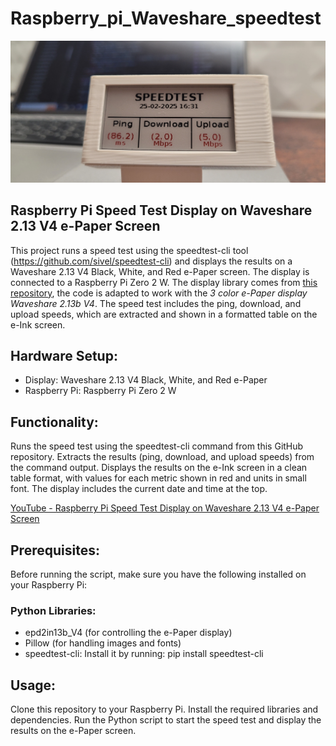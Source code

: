 # Raspberry_pi_Waveshare_speedtest

![speedtest waveshare e-paper](images/speedtest_img.jpg)

## Raspberry Pi Speed Test Display on Waveshare 2.13 V4 e-Paper Screen


This project runs a speed test using the speedtest-cli tool (https://github.com/sivel/speedtest-cli) and displays the results on a Waveshare 2.13 V4 Black, White, and Red e-Paper screen. The display is connected to a Raspberry Pi Zero 2 W. The display library comes from [this repository]( https://github.com/michaelbapst/Waveshare-2.13inch-E-Ink-display), the code is adapted to work with the *3 color e-Paper display Waveshare 2.13b V4*. The speed test includes the ping, download, and upload speeds, which are extracted and shown in a formatted table on the e-Ink screen.

## Hardware Setup:
- Display: Waveshare 2.13 V4 Black, White, and Red e-Paper
- Raspberry Pi: Raspberry Pi Zero 2 W

## Functionality:
Runs the speed test using the speedtest-cli command from this GitHub repository.
Extracts the results (ping, download, and upload speeds) from the command output.
Displays the results on the e-Ink screen in a clean table format, with values for each metric shown in red and units in small font.
The display includes the current date and time at the top.

[YouTube - Raspberry Pi Speed Test Display on Waveshare 2.13 V4 e-Paper Screen](https://www.youtube.com/shorts/TvJY10tqSn4)

## Prerequisites:
Before running the script, make sure you have the following installed on your Raspberry Pi:
### Python Libraries:
- epd2in13b_V4 (for controlling the e-Paper display)
- Pillow (for handling images and fonts)
- speedtest-cli: Install it by running: pip install speedtest-cli

## Usage:
Clone this repository to your Raspberry Pi.
Install the required libraries and dependencies.
Run the Python script to start the speed test and display the results on the e-Paper screen.
